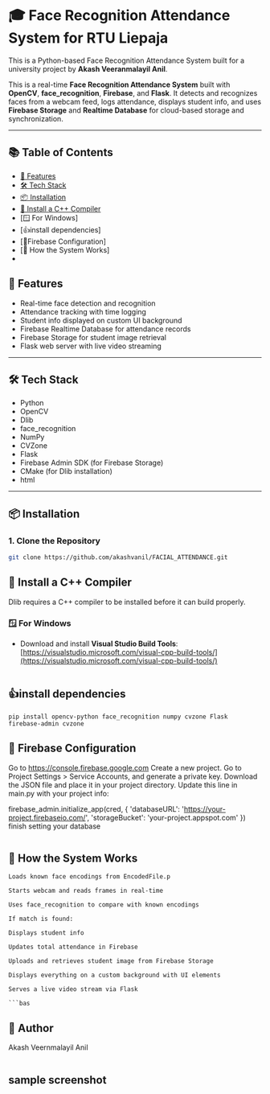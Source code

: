 # 🎓 Face Recognition Attendance System for RTU Liepaja 

This is a Python-based Face Recognition Attendance System built for a university project by **Akash Veeranmalayil Anil**. 

This is a real-time **Face Recognition Attendance System** built with **OpenCV**, **face_recognition**, **Firebase**, and **Flask**. It detects and recognizes faces from a webcam feed, logs attendance, displays student info, and uses **Firebase Storage** and **Realtime Database** for cloud-based storage and synchronization.

---
## 📚 Table of Contents

- [🚀 Features](#-features)
- [🛠️ Tech Stack](#️-tech-stack)
- [📦 Installation](#-installation)
- [🧰 Install a C++ Compiler](#-install-a-c-compiler)
- [🪟 For Windows]
- [👍install dependencies]
- [🧪Firebase Configuration]
- [🧪 How the System Works]
- 
## 🚀 Features

- Real-time face detection and recognition
- Attendance tracking with time logging
- Student info displayed on custom UI background
- Firebase Realtime Database for attendance records
- Firebase Storage for student image retrieval
- Flask web server with live video streaming


---

## 🛠️ Tech Stack

- Python
- OpenCV
- Dlib
- face_recognition
- NumPy
- CVZone
- Flask
- Firebase Admin SDK (for Firebase Storage)
- CMake (for Dlib installation)
- html

---

## 📦 Installation

### 1. Clone the Repository
```bash
git clone https://github.com/akashvanil/FACIAL_ATTENDANCE.git
```

## 🧰 Install a C++ Compiler

Dlib requires a C++ compiler to be installed before it can build properly.

### 🪟 For Windows
- Download and install **Visual Studio Build Tools**:  
  [https://visualstudio.microsoft.com/visual-cpp-build-tools/](https://visualstudio.microsoft.com/visual-cpp-build-tools/)
``` bash
```

## 👍install dependencies
```
pip install opencv-python face_recognition numpy cvzone Flask firebase-admin cvzone
```

## 🧪 Firebase Configuration
Go to https://console.firebase.google.com
Create a new project.
Go to Project Settings > Service Accounts, and generate a private key.
Download the JSON file and place it in your project directory.
Update this line in main.py with your project info:

firebase_admin.initialize_app(cred, {
    'databaseURL': 'https://your-project.firebaseio.com/',
    'storageBucket': 'your-project.appspot.com'
})
finish setting your database 
```
```
## 🧪 How the System Works
```
Loads known face encodings from EncodedFile.p

Starts webcam and reads frames in real-time

Uses face_recognition to compare with known encodings

If match is found:

Displays student info

Updates total attendance in Firebase

Uploads and retrieves student image from Firebase Storage

Displays everything on a custom background with UI elements

Serves a live video stream via Flask

```bas
```
## 🙌 Author
Akash Veernmalayil Anil

```bash
```

## sample screenshot




